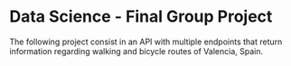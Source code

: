 # Data Science - Final Group Project

The following project consist in an API with multiple endpoints that return information regarding walking and bicycle routes of Valencia, Spain.

